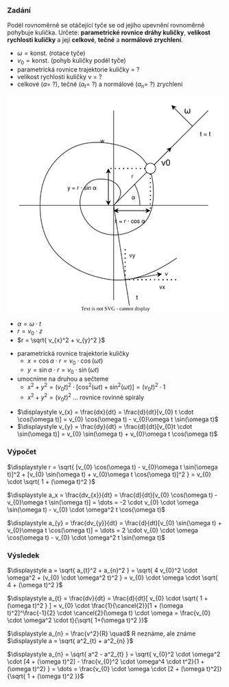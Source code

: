 ### Zadání

Podél rovnoměrně se otáčející tyče se od jejího upevnění rovnoměrně pohybuje kulička. Určete: **parametrické rovnice dráhy kuličky**, **velikost rychlosti kuličky** a její **celkové**, **tečné** a **normálové zrychlení**.

- $\omega = \text{konst.}$ (rotace tyče)
- $v_{0} = \text{konst.}$ (pohyb kuličky podél tyče)
- parametrická rovnice trajektorie kuličky = ?
- velikost rychlosti kuličky v = ?
- celkové ($a = \ ?$), tečné ($a_{t} = \ ?$) a normálové ($a_{n} = \ ?$) zrychlení

![](_assets/priklad2.svg)

- $\alpha = \omega \cdot t$
- $r = v_{0} \cdot z$
- $r = \sqrt{ v_{x}^2 + v_{y}^2 }$
+ parametrická rovnice trajektorie kuličky
	+ $x = \cos \alpha \cdot r = v_{0}\cdot \cos(\omega t)$
	+ $y = \sin \alpha \cdot r = v_{0}\cdot \sin(\omega t)$
+ umocníme na druhou a sečteme
	+ $x^2 + y^2 = (v_{0}t)^2 \cdot [\cos^2(\omega t) + \sin^2(\omega t)] = (v_{0}t)^2 \cdot 1$
	+ $x^2 + y^2 = (v_{0}t)^2$ ... rovnice rovinné spirály

- $\displaystyle v_{x} = \frac{dx}{dt} = \frac{d}{dt}[v_{0} t \cdot \cos(\omega t)] = v_{0} \cos(\omega t) - v_{0}\omega t \sin(\omega t)$
- $\displaystyle v_{y} = \frac{dy}{dt} = \frac{d}{dt}[v_{0}t \cdot \sin(\omega t)] = v_{0} \sin(\omega t) + v_{0}\omega t \cos(\omega t)$

### Výpočet

$\displaystyle r = \sqrt{ [v_{0} \cos(\omega t) - v_{0}\omega t \sin(\omega t)]^2 + [v_{0} \sin(\omega t) + v_{0}\omega t \cos(\omega t)]^2 } = v_{0} \cdot \sqrt{ 1 + (\omega t)^2 }$

$\displaystyle a_x = \frac{dv_{x}}{dt} = \frac{d}{dt}[v_{0} \cos(\omega t) - v_{0}\omega t \sin(\omega t)] = \dots = -2 \cdot v_{0} \cdot \omega \sin(\omega t) - v_{0} \cdot \omega^2 t \cos(\omega t)$

$\displaystyle a_{y} = \frac{dv_{y}}{dt} = \frac{d}{dt}[v_{0} \sin(\omega t) + v_{0}\omega t \cos(\omega t)] = \dots = 2 \cdot v_{0} \cdot \omega \cos(\omega t) - v_{0} \cdot \omega^2 t \sin(\omega t)$

### Výsledek

$\displaystyle a = \sqrt{ a_{t}^2 + a_{n}^2 } = \sqrt{ 4 v_{0}^2 \cdot \omega^2 + (v_{0} \cdot \omega^2 t)^2 } = v_{0} \cdot \omega \cdot \sqrt{ 4 + (\omega t)^2 }$

$\displaystyle a_{t} = \frac{dv}{dt} = \frac{d}{dt}[ v_{0} \cdot \sqrt{ 1 + (\omega t)^2 } ] = v_{0} \cdot \frac{1}{\cancel{2}}[1 + (\omega t)^2]^\frac{-1}{2} \cdot \cancel{2}(\omega t) \cdot \omega = \frac{v_{0} \cdot \omega^2 \cdot t}{\sqrt{ 1+(\omega t)^2 }}$

$\displaystyle a_{n} = \frac{v^2}{R} \quad$ R neznáme, ale známe $\displaystyle a = \sqrt{ a^2_{t} + a^2_{n} }$

$\displaystyle a_{n} = \sqrt{ a^2 - a^2_{t} } = \sqrt{ v_{0}^2 \cdot \omega^2 \cdot [4 + (\omega t)^2] - \frac{v_{0}^2 \cdot \omega^4 \cdot t^2}{1 + (\omega t)^2} } = \dots = \frac{v_{0} \cdot \omega \cdot [2 + (\omega t)^2]}{\sqrt{ 1 + (\omega t)^2 }}$
